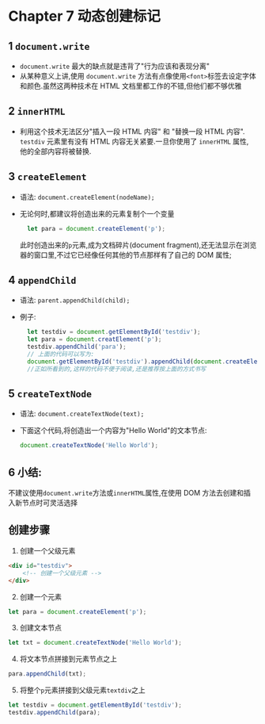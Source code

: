 Chapter 7 动态创建标记
==

1 `document.write`
--
- `document.write` 最大的缺点就是违背了"行为应该和表现分离"
- 从某种意义上讲,使用 `document.write` 方法有点像使用`<font>`标签去设定字体和颜色.虽然这两种技术在 HTML 文档里都工作的不错,但他们都不够优雅

2 `innerHTML`
--
- 利用这个技术无法区分"插入一段 HTML 内容" 和 "替换一段 HTML 内容". `testdiv` 元素里有没有 HTML 内容无关紧要.一旦你使用了 `innerHTML` 属性, 他的全部内容将被替换.

3 `createElement`
--
- 语法: `document.createElement(nodeName);`
- 无论何时,都建议将创造出来的元素复制个一个变量

    ```javascript
      let para = document.createElement('p');
    ```

  此时创造出来的`p`元素,成为文档碎片(document fragment),还无法显示在浏览器的窗口里,不过它已经像任何其他的节点那样有了自己的 DOM 属性;

4 `appendChild`
--
- 语法: `parent.appendChild(child);`
- 例子:

    ```javascript
      let testdiv = document.getElementById('testdiv');
      let para = document.creatElement('p');
      testdiv.appendChild('para');
      // 上面的代码可以写为:
      document.getElementById('testdiv').appendChild(document.createElement('p'));
      //正如所看到的,这样的代码不便于阅读,还是推荐按上面的方式书写
    ```

5 `createTextNode`
--
- 语法: `document.createTextNode(text);`
- 下面这个代码,将创造出一个内容为"Hello World"的文本节点:

  ```javascript
  document.createTextNode('Hello World');
  ```

6 小结:
--
  不建议使用`document.write`方法或`innerHTML`属性,在使用 DOM 方法去创建和插入新节点时可灵活选择

  创建步骤
  --
  1. 创建一个父级元素

  ```html
  <div id="testdiv">
      <!-- 创建一个父级元素 -->
  </div>
  ```

  2. 创建一个元素

  ```javascript
  let para = document.createElement('p');
  ```

  3. 创建文本节点

  ```javascript
  let txt = document.createTextNode('Hello World');
  ```

  4. 将文本节点拼接到元素节点之上

  ```javascript
  para.appendChild(txt);
  ```

  5. 将整个`p`元素拼接到父级元素`textdiv`之上

  ```javascript
  let testdiv = document.getElementById('testdiv');
  testdiv.appendChild(para);
  ```
